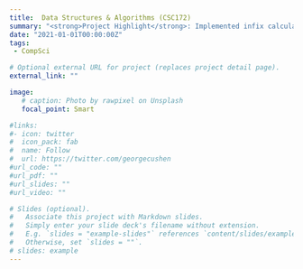 ```yaml
---
title: 	Data Structures & Algorithms (CSC172)
summary: "<strong>Project Highlight</strong>: Implemented infix calculation with the Shunting-Yard Algorithm, Huffman compression, and mapping tasks such as Dijkstra's shortest path algorithm, Prim's algorithm for minimum spanning trees, and map graphics using my own implementation for all underlying data structures.</br><strong>Content</strong>: Exploration of common algorithms and their underlying abstract data types and implementation in Java. Additional discussion of analysis of program run times and techniques of program design, analysis, and proof of correctness."
date: "2021-01-01T00:00:00Z"
tags:
 - CompSci

# Optional external URL for project (replaces project detail page).
external_link: ""

image:
   # caption: Photo by rawpixel on Unsplash
   focal_point: Smart

#links:
#- icon: twitter
#  icon_pack: fab
#  name: Follow
#  url: https://twitter.com/georgecushen
#url_code: ""
#url_pdf: ""
#url_slides: ""
#url_video: ""

# Slides (optional).
#   Associate this project with Markdown slides.
#   Simply enter your slide deck's filename without extension.
#   E.g. `slides = "example-slides"` references `content/slides/example-slides.md`.
#   Otherwise, set `slides = ""`.
# slides: example
---
```

